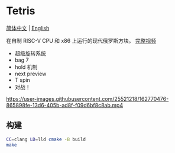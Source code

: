 # Tetris

[简体中文](README.md) | [English](README-en.md)

在自制 RISC-V CPU 和 x86 上运行的现代俄罗斯方块。 [完整视频](https://www.bilibili.com/video/BV1wY4y1e7dU)

- 超级旋转系统
- bag 7 
- hold 机制
- next preview
- T spin
- 对战！

https://user-images.githubusercontent.com/25521218/162770476-865898fe-13d6-405b-ad8f-f09d6bf8c8ab.mp4

## 构建

```bash
CC=clang LD=lld cmake -B build
make
```
